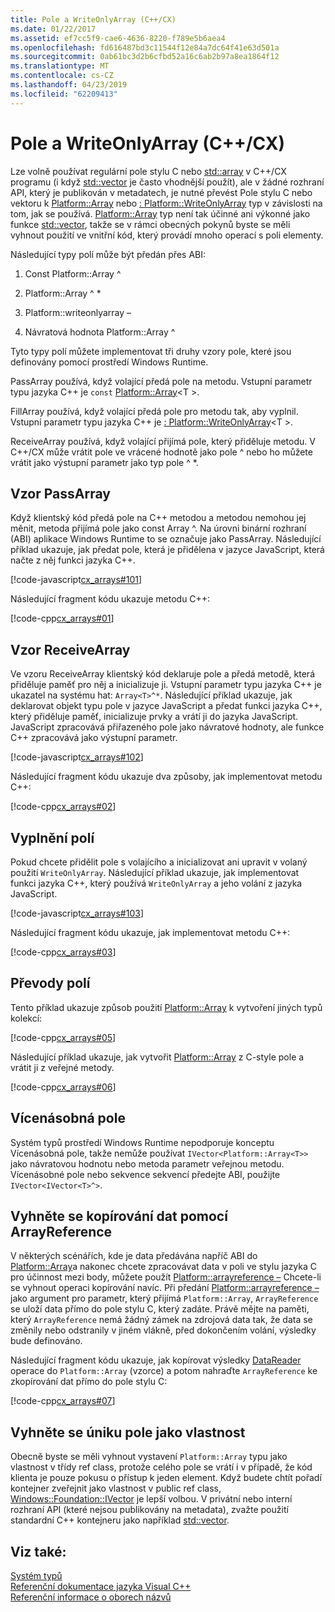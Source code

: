 ```yaml
---
title: Pole a WriteOnlyArray (C++/CX)
ms.date: 01/22/2017
ms.assetid: ef7cc5f9-cae6-4636-8220-f789e5b6aea4
ms.openlocfilehash: fd616487bd3c11544f12e84a7dc64f41e63d501a
ms.sourcegitcommit: 0ab61bc3d2b6cfbd52a16c6ab2b97a8ea1864f12
ms.translationtype: MT
ms.contentlocale: cs-CZ
ms.lasthandoff: 04/23/2019
ms.locfileid: "62209413"
---
```

# <a name="array-and-writeonlyarray-ccx"></a>Pole a WriteOnlyArray (C++/CX)

Lze volně používat regulární pole stylu C nebo [std::array](../standard-library/array-class-stl.md) v C++/CX programu (i když [std::vector](../standard-library/vector-class.md) je často vhodnější použít), ale v žádné rozhraní API, který je publikován v metadatech, je nutné převést Pole stylu C nebo vektoru k [Platform::Array](../cppcx/platform-array-class.md) nebo [: Platform::WriteOnlyArray](../cppcx/platform-writeonlyarray-class.md) typ v závislosti na tom, jak se používá. [Platform::Array](../cppcx/platform-array-class.md) typ není tak účinné ani výkonné jako funkce [std::vector](../standard-library/vector-class.md), takže se v rámci obecných pokynů byste se měli vyhnout použití ve vnitřní kód, který provádí mnoho operací s poli elementy.

Následující typy polí může být předán přes ABI:

1. Const Platform::Array ^

1. Platform::Array ^ *

1. Platform::writeonlyarray –

1. Návratová hodnota Platform::Array ^

Tyto typy polí můžete implementovat tři druhy vzory pole, které jsou definovány pomocí prostředí Windows Runtime.

PassArray používá, když volající předá pole na metodu. Vstupní parametr typu jazyka C++ je `const` [Platform::Array](../cppcx/platform-array-class.md)\<T >.

FillArray používá, když volající předá pole pro metodu tak, aby vyplnil. Vstupní parametr typu jazyka C++ je [: Platform::WriteOnlyArray](../cppcx/platform-writeonlyarray-class.md)\<T >.

ReceiveArray používá, když volající přijímá pole, který přiděluje metodu. V C++/CX může vrátit pole ve vrácené hodnotě jako pole ^ nebo ho můžete vrátit jako výstupní parametr jako typ pole ^ *.

## <a name="passarray-pattern"></a>Vzor PassArray

Když klientský kód předá pole na C++ metodou a metodou nemohou jej měnit, metoda přijímá pole jako const Array ^. Na úrovni binární rozhraní (ABI) aplikace Windows Runtime to se označuje jako PassArray. Následující příklad ukazuje, jak předat pole, která je přidělena v jazyce JavaScript, která načte z něj funkci jazyka C++.

[!code-javascript[cx_arrays#101](../cppcx/codesnippet/JavaScript/array-and-writeonlyarray-c-_1.js)]

Následující fragment kódu ukazuje metodu C++:

[!code-cpp[cx_arrays#01](../cppcx/codesnippet/CPP/js-array/class1.cpp#01)]

## <a name="receivearray-pattern"></a>Vzor ReceiveArray

Ve vzoru ReceiveArray klientský kód deklaruje pole a předá metodě, která přiděluje paměť pro něj a inicializuje ji. Vstupní parametr typu jazyka C++ je ukazatel na systému hat: `Array<T>^*`. Následující příklad ukazuje, jak deklarovat objekt typu pole v jazyce JavaScript a předat funkci jazyka C++, který přiděluje paměť, inicializuje prvky a vrátí ji do jazyka JavaScript. JavaScript zpracovává přiřazeného pole jako návratové hodnoty, ale funkce C++ zpracovává jako výstupní parametr.

[!code-javascript[cx_arrays#102](../cppcx/codesnippet/JavaScript/array-and-writeonlyarray-c-_3.js)]

Následující fragment kódu ukazuje dva způsoby, jak implementovat metodu C++:

[!code-cpp[cx_arrays#02](../cppcx/codesnippet/CPP/js-array/class1.cpp#02)]

## <a name="fill-arrays"></a>Vyplnění polí

Pokud chcete přidělit pole s volajícího a inicializovat ani upravit v volaný použití `WriteOnlyArray`. Následující příklad ukazuje, jak implementovat funkci jazyka C++, který používá `WriteOnlyArray` a jeho volání z jazyka JavaScript.

[!code-javascript[cx_arrays#103](../cppcx/codesnippet/JavaScript/array-and-writeonlyarray-c-_5.js)]

Následující fragment kódu ukazuje, jak implementovat metodu C++:

[!code-cpp[cx_arrays#03](../cppcx/codesnippet/CPP/js-array/class1.cpp#03)]

## <a name="array-conversions"></a>Převody polí

Tento příklad ukazuje způsob použití [Platform::Array](../cppcx/platform-array-class.md) k vytvoření jiných typů kolekcí:

[!code-cpp[cx_arrays#05](../cppcx/codesnippet/CPP/js-array/class1.cpp#05)]

Následující příklad ukazuje, jak vytvořit [Platform::Array](../cppcx/platform-array-class.md) z C-style pole a vrátit ji z veřejné metody.

[!code-cpp[cx_arrays#06](../cppcx/codesnippet/CPP/js-array/class1.cpp#06)]

## <a name="jagged-arrays"></a>Vícenásobná pole

Systém typů prostředí Windows Runtime nepodporuje konceptu Vícenásobná pole, takže nemůže používat `IVector<Platform::Array<T>>` jako návratovou hodnotu nebo metoda parametr veřejnou metodu. Vícenásobné pole nebo sekvence sekvencí předejte ABI, použijte `IVector<IVector<T>^>`.

## <a name="use-arrayreference-to-avoid-copying-data"></a>Vyhněte se kopírování dat pomocí ArrayReference

V některých scénářích, kde je data předávána napříč ABI do [Platform::Array](../cppcx/platform-array-class.md)a nakonec chcete zpracovávat data v poli ve stylu jazyka C pro účinnost mezi body, můžete použít [Platform::arrayreference –](../cppcx/platform-arrayreference-class.md) Chcete-li se vyhnout operaci kopírování navíc. Při předání [Platform::arrayreference –](../cppcx/platform-arrayreference-class.md) jako argument pro parametr, který přijímá `Platform::Array`, `ArrayReference` se uloží data přímo do pole stylu C, který zadáte. Právě mějte na paměti, který `ArrayReference` nemá žádný zámek na zdrojová data tak, že data se změnily nebo odstranily v jiném vlákně, před dokončením volání, výsledky bude definováno.

Následující fragment kódu ukazuje, jak kopírovat výsledky [DataReader](/uwp/api/Windows.Storage.Streams.DataReader) operace do `Platform::Array` (vzorce) a potom nahraďte `ArrayReference` ke zkopírování dat přímo do pole stylu C:

[!code-cpp[cx_arrays#07](../cppcx/codesnippet/CPP/js-array/class1.h#07)]

## <a name="avoid-exposing-an-array-as-a-property"></a>Vyhněte se úniku pole jako vlastnost

Obecně byste se měli vyhnout vystavení `Platform::Array` typu jako vlastnost v třídy ref class, protože celého pole se vrátí i v případě, že kód klienta je pouze pokusu o přístup k jeden element. Když budete chtít pořadí kontejner zveřejnit jako vlastnost v public ref class, [Windows::Foundation::IVector](/uwp/api/Windows.Foundation.Collections.IVector_T_) je lepší volbou. V privátní nebo interní rozhraní API (které nejsou publikovány na metadata), zvažte použití standardní C++ kontejneru jako například [std::vector](../standard-library/vector-class.md).

## <a name="see-also"></a>Viz také:

[Systém typů](../cppcx/type-system-c-cx.md)<br/>
[Referenční dokumentace jazyka Visual C++](../cppcx/visual-c-language-reference-c-cx.md)<br/>
[Referenční informace o oborech názvů](../cppcx/namespaces-reference-c-cx.md)

